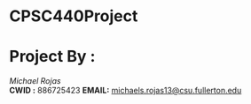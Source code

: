 # CPSC440Project


# Project By :
*Michael Rojas*     
**CWID :** 886725423
**EMAIL:** michaels.rojas13@csu.fullerton.edu 
